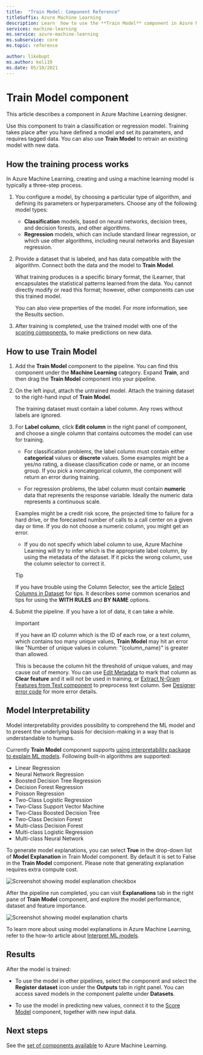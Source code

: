 ```yaml
---
title:  "Train Model: Component Reference"
titleSuffix: Azure Machine Learning
description: Learn  how to use the **Train Model** component in Azure Machine Learning to train a classification or regression model. 
services: machine-learning
ms.service: azure-machine-learning
ms.subservice: core
ms.topic: reference

author: likebupt
ms.author: keli19
ms.date: 05/10/2021
---
```

# Train Model component

This article describes a component in Azure Machine Learning designer.

Use this component to train a classification or regression model. Training takes place after you have defined a model and set its parameters, and requires tagged data. You can also use **Train Model** to retrain an existing model with new data. 

## How the training process works

In Azure Machine Learning, creating and using a machine learning model is typically a three-step process. 

1. You configure a model, by choosing a particular type of algorithm, and defining its parameters or hyperparameters. Choose any of the following model types: 

    + **Classification** models, based on neural networks, decision trees, and decision forests, and other algorithms.
    + **Regression** models, which can include standard linear regression, or which use other algorithms, including neural networks and Bayesian regression.  

2. Provide a dataset that is labeled, and has data compatible with the algorithm. Connect both the data and the model to **Train Model**.

    What training produces is a specific binary format, the iLearner, that encapsulates the statistical patterns learned from the data. You cannot directly modify or read this format; however, other components can use this trained model. 
    
    You can also view properties of the model. For more information, see the Results section.

3. After training is completed, use the trained model with one of the [scoring components](./score-model.md), to make predictions on new data.

## How to use Train Model 
    
1. Add the **Train Model** component to the pipeline.  You can find this component under the **Machine Learning** category. Expand **Train**, and then drag the **Train Model** component into your pipeline.
  
1.  On the left input, attach the untrained model. Attach the training dataset to the right-hand input of **Train Model**.

    The training dataset must contain a label column. Any rows without labels are ignored.
  
1.  For **Label column**, click **Edit column** in the right panel of component, and choose a single column that contains outcomes the model can use for training.
  
    - For classification problems, the label column must contain either **categorical** values or **discrete** values. Some examples might be a yes/no rating, a disease classification code or name, or an income group.  If you pick a noncategorical column, the component will return an error during training.
  
    -   For regression problems, the label column must contain **numeric** data that represents the response variable. Ideally the numeric data represents a continuous scale. 
    
    Examples might be a credit risk score, the projected time to failure for a hard drive, or the forecasted number of calls to a call center on a given day or time.  If you do not choose a numeric column, you might get an error.
  
    -   If you do not specify which label column to use, Azure Machine Learning will try to infer which is the appropriate label column, by using the metadata of the dataset. If it picks the wrong column, use the column selector to correct it.
  
    > [!TIP] 
    > If you have trouble using the Column Selector, see the article [Select Columns in Dataset](./select-columns-in-dataset.md) for tips. It describes some common scenarios and tips for using the **WITH RULES** and **BY NAME** options.
  
1.  Submit the pipeline. If you have a lot of data, it can take a while.

    > [!IMPORTANT] 
    > If you have an ID column which is the ID of each row, or a text column, which contains too many unique values, **Train Model** may hit an error like "Number of unique values in column: "{column_name}" is greater than allowed.
    >
    > This is because the column hit the threshold of unique values, and may cause out of memory. You can use [Edit Metadata](edit-metadata.md) to mark that column as **Clear feature** and it will not be used in training, or [Extract N-Gram Features from Text component](extract-n-gram-features-from-text.md) to preprocess text column. See [Designer error code](././designer-error-codes.md) for more error details.

## Model Interpretability

Model interpretability provides possibility to comprehend the ML model and to present the underlying basis for decision-making in a way that is understandable to humans.

Currently **Train Model** component supports [using interpretability package to explain ML models](../v1/how-to-machine-learning-interpretability-aml.md#generate-feature-importance-values-via-remote-runs). Following built-in algorithms are supported:

- Linear Regression
- Neural Network Regression
- Boosted Decision Tree Regression
- Decision Forest Regression
- Poisson Regression
- Two-Class Logistic Regression
- Two-Class Support Vector Machine
- Two-Class Boosted Decision Tree
- Two-Class Decision Forest
- Multi-class Decision Forest
- Multi-class Logistic Regression
- Multi-class Neural Network

To generate model explanations, you can select **True** in the drop-down list of **Model Explanation** in Train Model component. By default it is set to False in the **Train Model** component. Please note that generating explanation requires extra compute cost.

![Screenshot showing model explanation checkbox](./media/module/train-model-explanation-checkbox.png)

After the pipeline run completed, you can visit **Explanations** tab in the right pane of **Train Model** component, and explore the model performance, dataset and feature importance.

![Screenshot showing model explanation charts](./media/module/train-model-explanations-tab.gif)

To learn more about using model explanations in Azure Machine Learning, refer to the how-to article about [Interpret ML models](../v1/how-to-machine-learning-interpretability-aml.md#generate-feature-importance-values-via-remote-runs).

## Results

After the model is trained:


+ To use the model in other pipelines, select the component and select the **Register dataset** icon under the **Outputs** tab in right panel. You can access saved models in the component palette under **Datasets**.

+ To use the model in predicting new values, connect it to the [Score Model](./score-model.md) component, together with new input data.


## Next steps

See the [set of components available](component-reference.md) to Azure Machine Learning.
